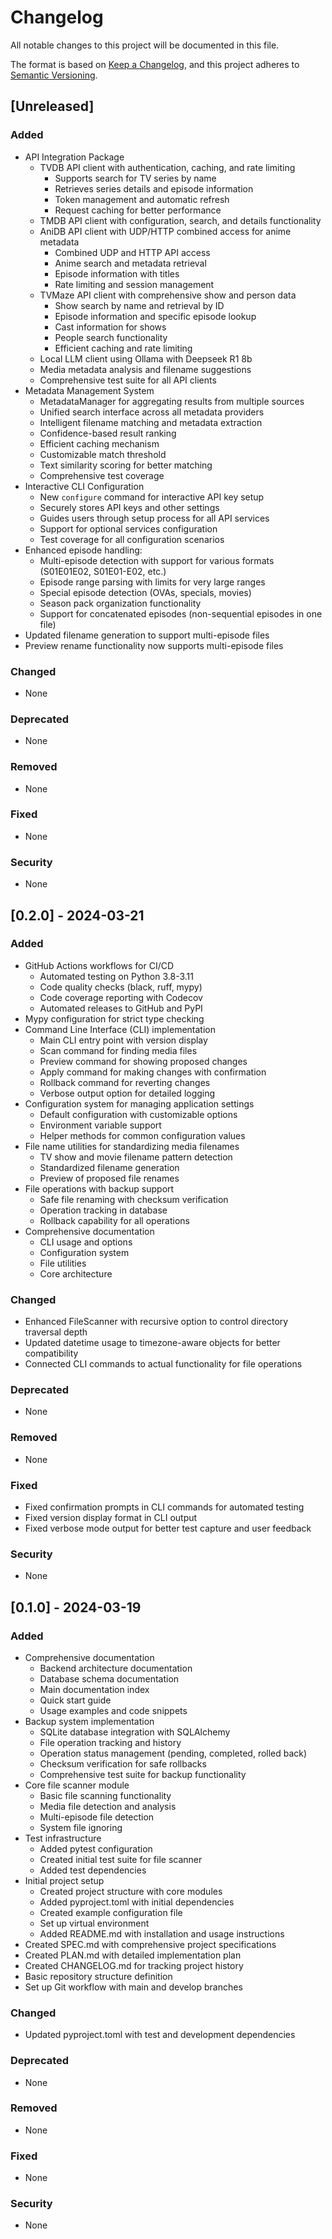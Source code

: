 # Changelog

All notable changes to this project will be documented in this file.

The format is based on [Keep a Changelog](https://keepachangelog.com/en/1.0.0/),
and this project adheres to [Semantic Versioning](https://semver.org/spec/v2.0.0.html).

## [Unreleased]

### Added
- API Integration Package
  - TVDB API client with authentication, caching, and rate limiting
    - Supports search for TV series by name
    - Retrieves series details and episode information
    - Token management and automatic refresh
    - Request caching for better performance
  - TMDB API client with configuration, search, and details functionality
  - AniDB API client with UDP/HTTP combined access for anime metadata
    - Combined UDP and HTTP API access
    - Anime search and metadata retrieval
    - Episode information with titles
    - Rate limiting and session management
  - TVMaze API client with comprehensive show and person data
    - Show search by name and retrieval by ID
    - Episode information and specific episode lookup
    - Cast information for shows
    - People search functionality
    - Efficient caching and rate limiting
  - Local LLM client using Ollama with Deepseek R1 8b
  - Media metadata analysis and filename suggestions
  - Comprehensive test suite for all API clients
- Metadata Management System
  - MetadataManager for aggregating results from multiple sources
  - Unified search interface across all metadata providers
  - Intelligent filename matching and metadata extraction
  - Confidence-based result ranking
  - Efficient caching mechanism
  - Customizable match threshold
  - Text similarity scoring for better matching
  - Comprehensive test coverage
- Interactive CLI Configuration
  - New `configure` command for interactive API key setup
  - Securely stores API keys and other settings
  - Guides users through setup process for all API services
  - Support for optional services configuration
  - Test coverage for all configuration scenarios
- Enhanced episode handling:
  - Multi-episode detection with support for various formats (S01E01E02, S01E01-E02, etc.)
  - Episode range parsing with limits for very large ranges
  - Special episode detection (OVAs, specials, movies)
  - Season pack organization functionality
  - Support for concatenated episodes (non-sequential episodes in one file)
- Updated filename generation to support multi-episode files
- Preview rename functionality now supports multi-episode files

### Changed
- None

### Deprecated
- None

### Removed
- None

### Fixed
- None

### Security
- None

## [0.2.0] - 2024-03-21

### Added
- GitHub Actions workflows for CI/CD
  - Automated testing on Python 3.8-3.11
  - Code quality checks (black, ruff, mypy)
  - Code coverage reporting with Codecov
  - Automated releases to GitHub and PyPI
- Mypy configuration for strict type checking
- Command Line Interface (CLI) implementation
  - Main CLI entry point with version display
  - Scan command for finding media files
  - Preview command for showing proposed changes
  - Apply command for making changes with confirmation
  - Rollback command for reverting changes
  - Verbose output option for detailed logging
- Configuration system for managing application settings
  - Default configuration with customizable options
  - Environment variable support
  - Helper methods for common configuration values
- File name utilities for standardizing media filenames
  - TV show and movie filename pattern detection
  - Standardized filename generation
  - Preview of proposed file renames
- File operations with backup support
  - Safe file renaming with checksum verification
  - Operation tracking in database
  - Rollback capability for all operations
- Comprehensive documentation
  - CLI usage and options
  - Configuration system
  - File utilities
  - Core architecture

### Changed
- Enhanced FileScanner with recursive option to control directory traversal depth
- Updated datetime usage to timezone-aware objects for better compatibility
- Connected CLI commands to actual functionality for file operations

### Deprecated
- None

### Removed
- None

### Fixed
- Fixed confirmation prompts in CLI commands for automated testing
- Fixed version display format in CLI output
- Fixed verbose mode output for better test capture and user feedback

### Security
- None

## [0.1.0] - 2024-03-19

### Added
- Comprehensive documentation
  - Backend architecture documentation
  - Database schema documentation
  - Main documentation index
  - Quick start guide
  - Usage examples and code snippets
- Backup system implementation
  - SQLite database integration with SQLAlchemy
  - File operation tracking and history
  - Operation status management (pending, completed, rolled back)
  - Checksum verification for safe rollbacks
  - Comprehensive test suite for backup functionality
- Core file scanner module
  - Basic file scanning functionality
  - Media file detection and analysis
  - Multi-episode file detection
  - System file ignoring
- Test infrastructure
  - Added pytest configuration
  - Created initial test suite for file scanner
  - Added test dependencies
- Initial project setup
  - Created project structure with core modules
  - Added pyproject.toml with initial dependencies
  - Created example configuration file
  - Set up virtual environment
  - Added README.md with installation and usage instructions
- Created SPEC.md with comprehensive project specifications
- Created PLAN.md with detailed implementation plan
- Created CHANGELOG.md for tracking project history
- Basic repository structure definition
- Set up Git workflow with main and develop branches

### Changed
- Updated pyproject.toml with test and development dependencies

### Deprecated
- None

### Removed
- None

### Fixed
- None

### Security
- None 